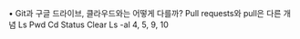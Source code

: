 • Git과 구글 드라이브, 클라우드와는 어떻게 다를까?
Pull requests와 pull은 다른 개념
Ls
Pwd
Cd
Status
Clear
Ls -al
4, 5, 9, 10
